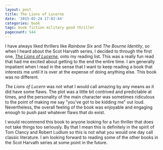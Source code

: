 ```yaml
---
layout: post
title: The Lions of Lucerne
date: '2015-02-24 17:02:44'
categories: book
tags: book fiction military good thriller
pagecount: 544
---
```


I have always liked thrillers like *Rainbow Six* and
*The Bourne Identity*, so when I heard about the Scot Harvath
series, I decided to through the first one, [*The Lions of Lucerne*][lions-amazon],
onto my reading list. This was a really fun read that had me
excited about getting to the end the entire time. I am generally
impatient when I read in the sense that I want to keep reading
a book that interests me until it is over at the expense of doing
anything else. This book was no different.

*The Lions of Lucern* was not what I would call amazing by any
means as it did have some flaws. The plot was a little bit
contrived and predictable at times, and the personality of the
main character was sometimes ridiculous to the point of making me
say "you've got to be kidding me" out loud. Nevertheless, the overall
feeling of the book was enjoyable and engaging enough to push past
whatever flaws that do exist.

I would recommend this book to anyone looking for a fun thriller
that does not take things too seriously. By that I mean this is
definitely in the spirit of Tom Clancy and Robert Ludlum so this
is not what you would one day call classic literature. I am looking
forward to reading some of the other books in the Scot Harvath
series at some point in the future.

[lions-amazon]:     http://amzn.com/B000FC0R7O

